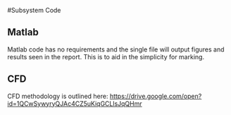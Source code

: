 #Subsystem Code
## Matlab
Matlab code has no requirements and the single file will output figures and results seen in the report.
This is to aid in the simplicity for marking.
## CFD
CFD methodology is outlined here:
https://drive.google.com/open?id=1QCwSywyryQJAc4CZ5uKiqGCLlsJqQHmr
